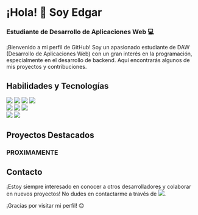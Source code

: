 # ¡Hola! 👋 Soy Edgar

### Estudiante de Desarrollo de Aplicaciones Web 💻

¡Bienvenido a mi perfil de GitHub! Soy un apasionado estudiante de DAW (Desarrollo de Aplicaciones Web) con un gran interés en la programación, especialmente en el desarrollo de backend. Aquí encontrarás algunos de mis proyectos y contribuciones.

## Habilidades y Tecnologías

![](https://img.shields.io/badge/Java-ED8B00?style=for-the-badge&logo=openjdk&logoColor=white)
![](https://img.shields.io/badge/HTML5-E34F26?style=for-the-badge&logo=html5&logoColor=white)
![](https://img.shields.io/badge/CSS3-1572B6?style=for-the-badge&logo=css3&logoColor=white)
![](https://img.shields.io/badge/Markdown-000000?style=for-the-badge&logo=markdown&logoColor=white)
</br>
![](https://img.shields.io/badge/MySQL-005C84?style=for-the-badge&logo=mysql&logoColor=white)
![](https://img.shields.io/badge/GIT-E44C30?style=for-the-badge&logo=git&logoColor=white)
![](https://img.shields.io/badge/Wordpress-21759B?style=for-the-badge&logo=wordpress&logoColor=white)
</br>
![](https://img.shields.io/badge/Ubuntu-E95420?style=for-the-badge&logo=ubuntu&logoColor=white)
![](https://img.shields.io/badge/Windows-0078D6?style=for-the-badge&logo=windows&logoColor=white)
</br>
## Proyectos Destacados
### PROXIMAMENTE
<!--
### Proyecto 1: [Nombre del Proyecto](enlace)

Breve descripción del proyecto y su relevancia.

### Proyecto 2: [Nombre del Proyecto](enlace)

Breve descripción del proyecto y su relevancia.

## Colaboraciones

- [Nombre del Proyecto](enlace): Contribución realizada y su importancia.
-->
## Contacto

¡Estoy siempre interesado en conocer a otros desarrolladores y colaborar en nuevos proyectos! No dudes en contactarme a través de [![](https://img.shields.io/badge/LinkedIn-0077B5?style=for-the-badge&logo=linkedin&logoColor=white)](https://www.linkedin.com/in/edgar-álvaro-varela-508329231/).

¡Gracias por visitar mi perfil! 😊

